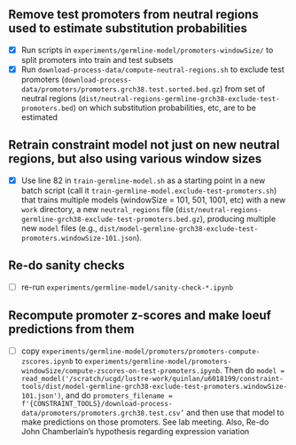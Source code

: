 ## Remove test promoters from neutral regions used to estimate substitution probabilities

- [x] Run scripts in `experiments/germline-model/promoters-windowSize/` to split promoters into train and test subsets
- [x] Run `download-process-data/compute-neutral-regions.sh` to exclude test promoters (`download-process-data/promoters/promoters.grch38.test.sorted.bed.gz`) from set of neutral regions (`dist/neutral-regions-germline-grch38-exclude-test-promoters.bed`) on which substitution probabilities, etc, are to be estimated 

## Retrain constraint model not just on new neutral regions, but also using various window sizes 

- [x] Use line 82 in `train-germline-model.sh` as a starting point in a new batch script (call it `train-germline-model.exclude-test-promoters.sh`) that trains multiple models (windowSize = 101, 501, 1001, etc) with a new `work` directory, a new `neutral_regions` file (`dist/neutral-regions-germline-grch38-exclude-test-promoters.bed.gz`), producing multiple new `model` files (e.g., `dist/model-germline-grch38-exclude-test-promoters.windowSize-101.json`). 

## Re-do sanity checks

- [ ] re-run `experiments/germline-model/sanity-check-*.ipynb` 


## Recompute promoter z-scores and make loeuf predictions from them 

- [ ] copy `experiments/germline-model/promoters/promoters-compute-zscores.ipynb` to `experiments/germline-model/promoters-windowSize/compute-zscores-on-test-promoters.ipynb`. Then do `model = read_model('/scratch/ucgd/lustre-work/quinlan/u6018199/constraint-tools/dist/model-germline-grch38-exclude-test-promoters.windowSize-101.json')`, and do `promoters_filename = f'{CONSTRAINT_TOOLS}/download-process-data/promoters/promoters.grch38.test.csv’` and then use that model to make predictions on those promoters. See lab meeting. Also, Re-do John Chamberlain’s hypothesis regarding expression variation 


 